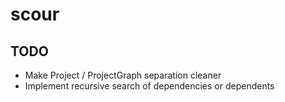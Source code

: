 # scour

## TODO

 * Make Project / ProjectGraph separation cleaner
 * Implement recursive search of dependencies or dependents
